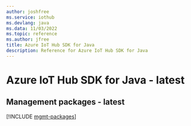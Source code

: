 ```yaml
---
author: joshfree
ms.service: iothub
ms.devlang: java
ms.data: 11/03/2022
ms.topic: reference
ms.author: jfree
title: Azure IoT Hub SDK for Java
description: Reference for Azure IoT Hub SDK for Java
---
```

# Azure IoT Hub SDK for Java - latest

## Management packages - latest
[!INCLUDE [mgmt-packages](iot-hub-mgmt-index.md)]